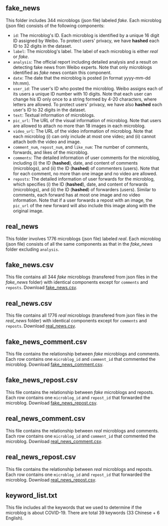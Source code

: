 ## fake_news
This folder includes 344 microblogs (json file) labeled *fake*.
Each microblog (json file) consists of the following components:

* `id`: The microblog's ID. Each microblog is identified by a unique 16 digit ID assigned by Weibo. To protect users' privacy, we have **hashed** each ID to 32 digits in the dataset.
* `label`: The microblog's label. The label of each microblog is either *real* or *fake*.
* `analysis`: The official report including detailed analysis and a result on detecting fake news from Weibo experts. Note that only microblogs identified as *fake* news contain this component. 
* `date`: The date that the microblog is posted (in format yyyy-mm-dd hh:mm).
* `user_id`: The user's ID who posted the microblog. Weibo assigns each of its users a unique ID number with 10 digits. Note that each user can change his ID only once to a string formed by 4-20 characters, where letters are allowed. To protect users' privacy, we have also **hashed** each user's ID to 32 digits in the dataset.
* `text`: Textual information of microblogs.
* `pic_url`: The URL of the visual information of microblog. Note that users are allowed to attach no more than 18 images in each microblog.
* `video_url`: The URL of the video information of microblog. Note that each microblog (i) can only include at most one video; and (ii) cannot attach both the video and image.
* `comment_num`, `repost_num`, and `like_num`: The number of comments, forwards, and likes of the microblog.
* `comments`: The detailed information of user comments for the microblog, including (i) the ID (**hashed**), date, and content of comments (microblogs), and (ii) the ID (**hashed**) of commenters (users). Note that for each comment, no more than one image and no video are allowed.
* `reposts`: The detailed information of user forwards for the microblog, which specifies (i) the ID (**hashed**), date, and content of forwards (microblogs), and (ii) the ID (**hashed**) of forwarders (users). Similar to comments, each forward has at most one image and no video information. Note that if a user forwards a repost with an image, the `pic_url` of the new forward will also include this image along with the original image.

## real_news
This folder involves 1776 microblogs (json file) labeled *real*.
Each microblog (json file) consists of all the same components as that in the *fake_news* folder excluding `analysis`.

## fake_news.csv
This file contains all 344 *fake* microblogs (transfered from json files in the *fake_news* folder) with identical components except for `comments` and `reposts`. Download [fake_news.csv](https://drive.google.com/drive/folders/1sCeDspisqgmrPZE1A_8uupUUOPDT5My7?usp=sharing).

## real_news.csv
This file contains all 1776 *real* microblogs (transfered from json files in the *real_news* folder) with identical components except for `comments` and `reposts`. Download [real_news.csv](https://drive.google.com/drive/folders/1sCeDspisqgmrPZE1A_8uupUUOPDT5My7?usp=sharing).

## fake_news_comment.csv
This file contains the relationship between *fake* microblogs and comments. Each row contains one `microblog_id` and `comment_id` that commented the microblog. Download [fake_news_comment.csv](https://drive.google.com/drive/folders/1sCeDspisqgmrPZE1A_8uupUUOPDT5My7?usp=sharing).

## fake_news_repost.csv
This file contains the relationship between *fake* microblogs and reposts. Each row contains one `microblog_id` and `repost_id` that forwarded the microblog. Download [fake_news_repost.csv](https://drive.google.com/drive/folders/1sCeDspisqgmrPZE1A_8uupUUOPDT5My7?usp=sharing).

## real_news_comment.csv
This file contains the relationship between *real* microblogs and comments. Each row contains one `microblog_id` and `comment_id` that commented the microblog. Download [real_news_comment.csv](https://drive.google.com/drive/folders/1sCeDspisqgmrPZE1A_8uupUUOPDT5My7?usp=sharing).

## real_news_repost.csv
This file contains the relationship between *real* microblogs and reposts. Each row contains one `microblog_id` and `repost_id` that forwarded the microblog. Download [real_news_repost.csv](https://drive.google.com/drive/folders/1sCeDspisqgmrPZE1A_8uupUUOPDT5My7?usp=sharing).

## keyword_list.txt
This file includes all the keywords that we used to determine if the microblog is about COVID-19. There are total 39 keywords (33 Chinese + 6 English).
